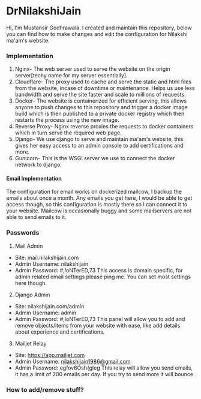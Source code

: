 # DrNilakshiJain

Hi, I'm Mustansir Godhrawala. I created and maintain this repository, below you can find how to make changes and edit the configuration for Nilakshi ma'am's website. 

### Implementation
1. Nginx- The web server used to serve the website on the origin server[techy name for my server essentially]. 
2. Cloudflare- The proxy used to cache and serve the static and html files from the website, incase of downtime or maintenance. Helps us use less bandwidth and serve the site faster and scale to millions of requests. 
3. Docker- The website is containerized for efficient serving, this allows anyone to push changes to this repository and trigger a docker image build which is then published to a private docker registry which then restarts the process using the new image. 
4. Reverse Proxy- Nginx reverse proxies the requests to docker containers which in turn serve the required web page. 
5. Django- We use django to serve and maintain ma'am's website, this gives her easy access to an admin console to add certifications and more. 
6. Gunicorn- This is the WSGI server we use to connect the docker network to django.

#### Email Implementation
The configuration for email works on dockerized mailcow, I backup the emails about once a month. Any emails you get here, I would be able to get access though, so this configuration is mostly there so I can connect it to your website. Mailcow is occasionally buggy and some mailservers are not able to send emails to it. 

### Passwords
1. Mail Admin
- Site: mail.nilakshijain.com
- Admin Username: nilakshijain
- Admin Password: #,IoNTerED,73
This access is domain specific, for admin related email settings please ping me. You can set most settings here though. 

2. Django Admin
- Site: nilakshijain.com/admin
- Admin Username: admin
- Admin Password: #,IoNTerED,73
This panel will allow you to add and remove objects/items from your website with ease, like add details about experience and certifications. 

3. Mailjet Relay
- Site: https://app.mailjet.com
- Admin Username: nilakshijain1986@gmail.com
- Admin Password: egfov6Osh{gleg
This relay will allow you send emails, it has a limit of 200 emails per day. If you try to send more it will bounce.





### How to add/remove stuff?
